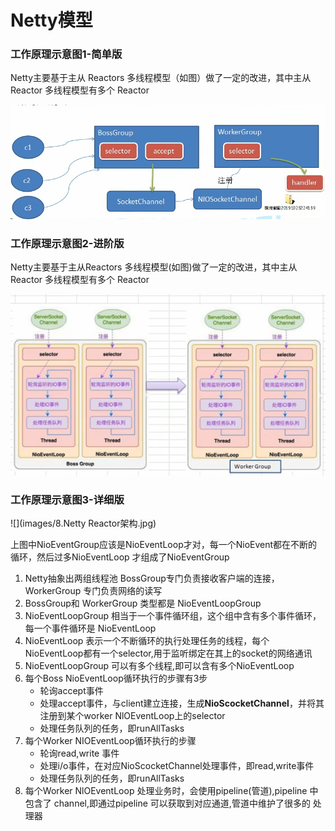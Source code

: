 # Netty模型

### 工作原理示意图1-简单版

Netty主要基于主从 Reactors 多线程模型（如图）做了一定的改进，其中主从 Reactor 多线程模型有多个 Reactor

![](images/6.Netty工作原理-简单版.jpg)

### 工作原理示意图2-进阶版

Netty主要基于主从Reactors 多线程模型(如图)做了一定的改进，其中主从 Reactor 多线程模型有多个 Reactor

![](images/7.Netty工作原理-进阶版.jpg)

 ### 工作原理示意图3-详细版

![](images/8.Netty Reactor架构.jpg)

上图中NioEventGroup应该是NioEventLoop才对，每一个NioEvent都在不断的循环，然后过多NioEventLoop 才组成了NioEventGroup

1. Netty抽象出两组线程池 BossGroup专门负责接收客户端的连接，WorkerGroup 专门负责网络的读写
2. BossGroup和 WorkerGroup 类型都是 NioEventLoopGroup
3. NioEventLoopGroup 相当于一个事件循环组，这个组中含有多个事件循环，每一个事件循环是 NioEventLoop
4. NioEventLoop 表示一个不断循环的执行处理任务的线程，每个NioEventLoop都有一个selector,用于监听绑定在其上的socket的网络通讯
5. NioEventLoopGroup 可以有多个线程,即可以含有多个NioEventLoop
6. 每个Boss NioEventLoop循环执行的步骤有3步
   - 轮询accept事件
   - 处理accept事件，与client建立连接，生成**NioScocketChannel**，并将其注册到某个worker NlOEventLoop上的selector
   - 处理任务队列的任务，即runAllTasks
7. 每个Worker NIOEventLoop循环执行的步骤
   - 轮询read,write 事件
   - 处理i/o事件，在对应NioScocketChannel处理事件，即read,write事件
   - 处理任务队列的任务，即runAllTasks
8. 每个Worker NlOEventLoop 处理业务时，会使用pipeline(管道),pipeline 中包含了 channel,即通过pipeline 可以获取到对应通道,管道中维护了很多的 处理器






